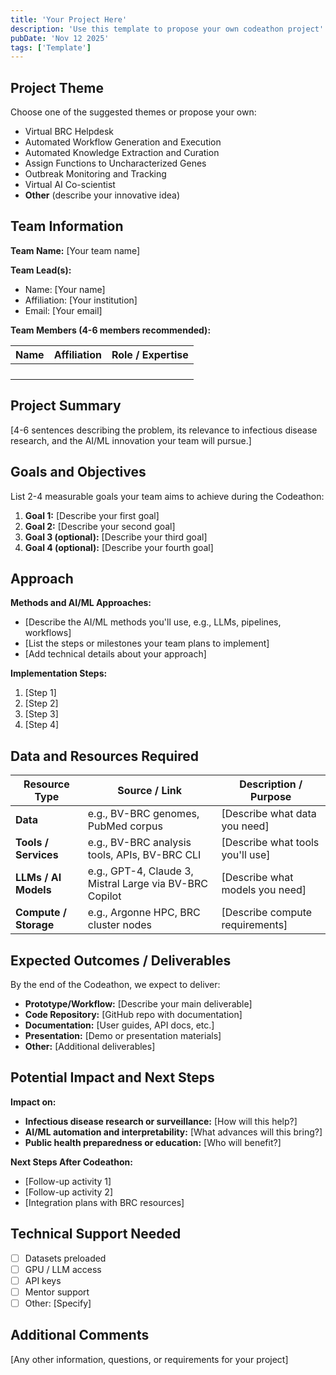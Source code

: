 ```yaml
---
title: 'Your Project Here'
description: 'Use this template to propose your own codeathon project'
pubDate: 'Nov 12 2025'
tags: ['Template']
---
```


## Project Theme

Choose one of the suggested themes or propose your own:
- Virtual BRC Helpdesk
- Automated Workflow Generation and Execution
- Automated Knowledge Extraction and Curation
- Assign Functions to Uncharacterized Genes
- Outbreak Monitoring and Tracking
- Virtual AI Co-scientist
- **Other** (describe your innovative idea)

## Team Information

**Team Name:** [Your team name]

**Team Lead(s):**
- Name: [Your name]
- Affiliation: [Your institution]
- Email: [Your email]

**Team Members (4-6 members recommended):**

| Name | Affiliation | Role / Expertise |
|------|-------------|------------------|
|      |             |                  |
|      |             |                  |
|      |             |                  |
|      |             |                  |

## Project Summary

[4-6 sentences describing the problem, its relevance to infectious disease research, and the AI/ML innovation your team will pursue.]

## Goals and Objectives

List 2-4 measurable goals your team aims to achieve during the Codeathon:

1. **Goal 1:** [Describe your first goal]
2. **Goal 2:** [Describe your second goal]
3. **Goal 3 (optional):** [Describe your third goal]
4. **Goal 4 (optional):** [Describe your fourth goal]

## Approach

**Methods and AI/ML Approaches:**
- [Describe the AI/ML methods you'll use, e.g., LLMs, pipelines, workflows]
- [List the steps or milestones your team plans to implement]
- [Add technical details about your approach]

**Implementation Steps:**
1. [Step 1]
2. [Step 2]
3. [Step 3]
4. [Step 4]

## Data and Resources Required

| Resource Type | Source / Link | Description / Purpose |
|---------------|---------------|----------------------|
| **Data** | e.g., BV-BRC genomes, PubMed corpus | [Describe what data you need] |
| **Tools / Services** | e.g., BV-BRC analysis tools, APIs, BV-BRC CLI | [Describe what tools you'll use] |
| **LLMs / AI Models** | e.g., GPT-4, Claude 3, Mistral Large via BV-BRC Copilot | [Describe what models you need] |
| **Compute / Storage** | e.g., Argonne HPC, BRC cluster nodes | [Describe compute requirements] |

## Expected Outcomes / Deliverables

By the end of the Codeathon, we expect to deliver:

- **Prototype/Workflow:** [Describe your main deliverable]
- **Code Repository:** [GitHub repo with documentation]
- **Documentation:** [User guides, API docs, etc.]
- **Presentation:** [Demo or presentation materials]
- **Other:** [Additional deliverables]

## Potential Impact and Next Steps

**Impact on:**
- **Infectious disease research or surveillance:** [How will this help?]
- **AI/ML automation and interpretability:** [What advances will this bring?]
- **Public health preparedness or education:** [Who will benefit?]

**Next Steps After Codeathon:**
- [Follow-up activity 1]
- [Follow-up activity 2]
- [Integration plans with BRC resources]

## Technical Support Needed

- [ ] Datasets preloaded
- [ ] GPU / LLM access
- [ ] API keys
- [ ] Mentor support
- [ ] Other: [Specify]

## Additional Comments

[Any other information, questions, or requirements for your project]
